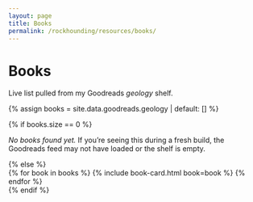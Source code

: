 ```yaml
---
layout: page
title: Books
permalink: /rockhounding/resources/books/
---
```


<h1>Books</h1>

<p>Live list pulled from my Goodreads <em>geology</em> shelf.</p>

{% assign books = site.data.goodreads.geology | default: [] %}

{% if books.size == 0 %}
  <p><em>No books found yet.</em> If you’re seeing this during a fresh build, the Goodreads feed may not have loaded or the shelf is empty.</p>
{% else %}
  <div class="book-card-grid">
    {% for book in books %}
      {% include book-card.html book=book %}
    {% endfor %}
  </div>
{% endif %}

